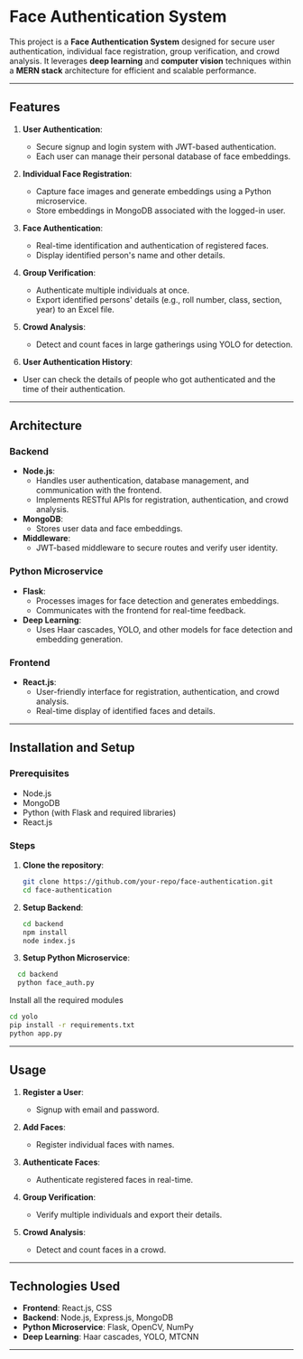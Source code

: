 # Face Authentication System

This project is a **Face Authentication System** designed for secure user authentication, individual face registration, group verification, and crowd analysis. It leverages **deep learning** and **computer vision** techniques within a **MERN stack** architecture for efficient and scalable performance.

---

## Features

1. **User Authentication**:
   - Secure signup and login system with JWT-based authentication.
   - Each user can manage their personal database of face embeddings.

2. **Individual Face Registration**:
   - Capture face images and generate embeddings using a Python microservice.
   - Store embeddings in MongoDB associated with the logged-in user.

3. **Face Authentication**:
   - Real-time identification and authentication of registered faces.
   - Display identified person's name and other details.

4. **Group Verification**:
   - Authenticate multiple individuals at once.
   - Export identified persons' details (e.g., roll number, class, section, year) to an Excel file.

5. **Crowd Analysis**:
   - Detect and count faces in large gatherings using YOLO for detection.
  
6.  **User Authentication History**:
   - User can check the details of people who got authenticated and the time of their authentication.

---

## Architecture

### Backend
- **Node.js**:
  - Handles user authentication, database management, and communication with the frontend.
  - Implements RESTful APIs for registration, authentication, and crowd analysis.
- **MongoDB**:
  - Stores user data and face embeddings.
- **Middleware**:
  - JWT-based middleware to secure routes and verify user identity.

### Python Microservice
- **Flask**:
  - Processes images for face detection and generates embeddings.
  - Communicates with the frontend for real-time feedback.
- **Deep Learning**:
  - Uses Haar cascades, YOLO, and other models for face detection and embedding generation.

### Frontend
- **React.js**:
  - User-friendly interface for registration, authentication, and crowd analysis.
  - Real-time display of identified faces and details.

---

## Installation and Setup

### Prerequisites
- Node.js
- MongoDB
- Python (with Flask and required libraries)
- React.js

### Steps

1. **Clone the repository**:
   ```bash
   git clone https://github.com/your-repo/face-authentication.git
   cd face-authentication
   ```

2. **Setup Backend**:
   ```bash
   cd backend
   npm install
   node index.js
   ```

3. **Setup Python Microservice**:
```bash
  cd backend
  python face_auth.py
```
Install all the required modules

   ```bash
   cd yolo
   pip install -r requirements.txt
   python app.py
   ```

---

## Usage

1. **Register a User**:
   - Signup with email and password.

2. **Add Faces**:
   - Register individual faces with names.

3. **Authenticate Faces**:
   - Authenticate registered faces in real-time.

4. **Group Verification**:
   - Verify multiple individuals and export their details.

5. **Crowd Analysis**:
   - Detect and count faces in a crowd.

---

## Technologies Used

- **Frontend**: React.js, CSS
- **Backend**: Node.js, Express.js, MongoDB
- **Python Microservice**: Flask, OpenCV, NumPy
- **Deep Learning**: Haar cascades, YOLO, MTCNN

---

